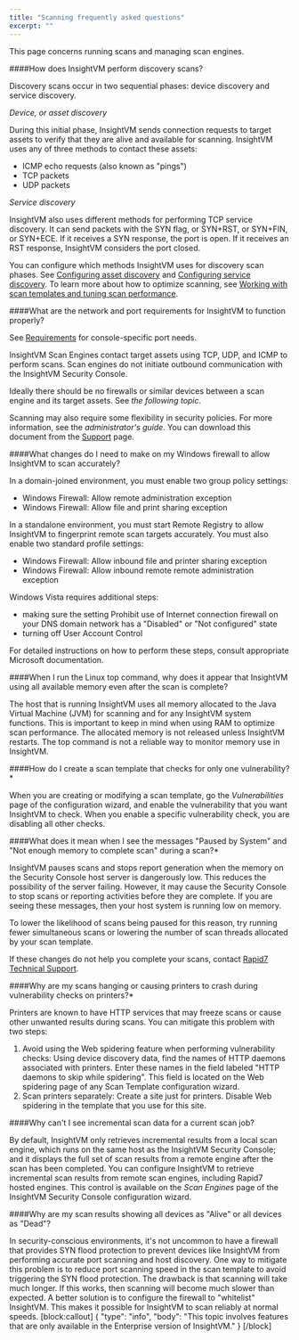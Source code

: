 ```yaml
---
title: "Scanning frequently asked questions"
excerpt: ""
---
```

This page concerns running scans and managing scan engines.

####How does InsightVM perform discovery scans?

Discovery scans occur in two sequential phases: device discovery and service discovery.

_Device, or asset discovery_

During this initial phase, InsightVM sends connection requests to target assets to verify that they are alive and available for scanning. InsightVM uses any of three methods to contact these assets:
* ICMP echo requests (also known as "pings")
* TCP packets
* UDP packets

_Service discovery_

InsightVM also uses different methods for performing TCP service discovery. It can send packets with the SYN flag, or SYN+RST, or SYN+FIN, or SYN+ECE. If it receives a SYN response, the port is open. If it receives an RST response, InsightVM considers the port closed.

You can configure which methods InsightVM uses for discovery scan phases. See [Configuring asset discovery](doc:configuring-asset-discovery) and [Configuring service discovery](doc:configuring-service-discovery). To learn more about how to optimize scanning, see [Working with scan templates and tuning scan performance](doc:working-with-scan-templates-and-tuning-scan-performance).

####What are the network and port requirements for InsightVM to function properly?

See [Requirements](doc:requirements) for console-specific port needs.

InsightVM Scan Engines contact target assets using TCP, UDP, and ICMP to perform scans. Scan engines do not initiate outbound communication with the InsightVM Security Console.

Ideally there should be no firewalls or similar devices between a scan engine and its target assets. See _the following topic_.

Scanning may also require some flexibility in security policies. For more information, see the _administrator's guide_. You can download this document from the [Support](doc:support-technical-support-and-customer-care) page.

####What changes do I need to make on my Windows firewall to allow InsightVM to scan accurately?

In a domain-joined environment, you must enable two group policy settings:
* Windows Firewall: Allow remote administration exception
* Windows Firewall: Allow file and print sharing exception

In a standalone environment, you must start Remote Registry to allow InsightVM to fingerprint remote scan targets accurately.
You must also enable two standard profile settings:
* Windows Firewall: Allow inbound file and printer sharing exception
* Windows Firewall: Allow inbound remote remote administration exception

Windows Vista requires additional steps:
* making sure the setting Prohibit use of Internet connection firewall on your DNS domain network has a "Disabled" or "Not configured" state
* turning off User Account Control

For detailed instructions on how to perform these steps, consult appropriate Microsoft documentation.

####When I run the Linux top command, why does it appear that InsightVM using all available memory even after the scan is complete?

The host that is running InsightVM uses all memory allocated to the Java Virtual Machine (JVM) for scanning and for any InsightVM system functions. This is important to keep in mind when using RAM to optimize scan performance. The allocated memory is not released unless InsightVM restarts. The top command is not a reliable way to monitor memory use in InsightVM.

####How do I create a scan template that checks for only one vulnerability?*

When you are creating or modifying a scan template, go the _Vulnerabilities_ page of the configuration wizard, and enable the vulnerability that you want InsightVM to check. When you enable a specific vulnerability check, you are disabling all other checks.

####What does it mean when I see the messages "Paused by System" and "Not enough memory to complete scan" during a scan?*

InsightVM pauses scans and stops report generation when the memory on the Security Console host server is dangerously low. This reduces the possibility of the server failing. However, it may cause the Security Console to stop scans or reporting activities before they are complete. If you are seeing these messages, then your host system is running low on memory.

To lower the likelihood of scans being paused for this reason, try running fewer simultaneous scans or lowering the number of scan threads allocated by your scan template.

If these changes do not help you complete your scans, contact [Rapid7 Technical Support](https://help.rapid7.com/get-support.html).

####Why are my scans hanging or causing printers to crash during vulnerability checks on printers?*

Printers are known to have HTTP services that may freeze scans or cause other unwanted results during scans. You can mitigate this problem with two steps:
1. Avoid using the Web spidering feature when performing vulnerability checks: Using device discovery data, find the names of HTTP daemons associated with printers. Enter these names in the field labeled "HTTP daemons to skip while spidering". This field is located on the Web spidering page of any Scan Template configuration wizard.
2. Scan printers separately: Create a site just for printers. Disable Web spidering in the template that you use for this site.

####Why can't I see incremental scan data for a current scan job?

By default, InsightVM only retrieves incremental results from a local scan engine, which runs on the same host as the InsightVM Security Console; and it displays the full set of scan results from a remote engine after the scan has been completed. You can configure InsightVM to retrieve incremental scan results from remote scan engines, including Rapid7 hosted engines. This control is available on the _Scan Engines_ page of the InsightVM Security Console configuration wizard.

####Why are my scan results showing all devices as "Alive" or all devices as "Dead"?

In security-conscious environments, it's not uncommon to have a firewall that provides SYN flood protection to prevent devices like InsightVM from performing accurate port scanning and host discovery. One way to mitigate this problem is to reduce port scanning speed in the scan template to avoid triggering the SYN flood protection. The drawback is that scanning will take much longer. If this works, then scanning will become much slower than expected. A better solution is to configure the firewall to "whitelist" InsightVM. This makes it possible for InsightVM to scan reliably at normal speeds.
[block:callout]
{
  "type": "info",
  "body": "This topic involves features that are only available in the Enterprise version of InsightVM."
}
[/block]